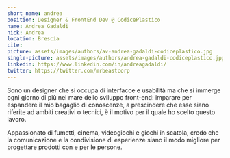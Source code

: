 ```yaml
---
short_name: andrea
position: Designer & FrontEnd Dev @ CodicePlastico
name: Andrea Gadaldi
nick: Andrea
location: Brescia
cite:
picture: assets/images/authors/av-andrea-gadaldi-codiceplastico.jpg
single-picture: assets/images/authors/andrea-gadaldi-codiceplastico.jpg
linkedin: https://www.linkedin.com/in/andreagadaldi/
twitter: https://twitter.com/mrbeastcorp
---
```

<p>Sono un designer che si occupa di interfacce e usabilità ma che si immerge ogni giorno di più nel mare dello sviluppo front-end: imparare per espandere il mio bagaglio di conoscenze, a prescindere che esse siano riferite ad ambiti creativi o tecnici, è il motivo per il quale ho scelto questo lavoro.</p>
<p>Appassionato di fumetti, cinema, videogiochi e giochi in scatola, credo che la comunicazione e la condivisione di esperienze siano il modo migliore per progettare prodotti con e per le persone.</p>

